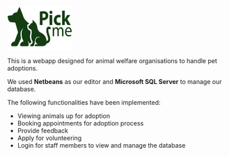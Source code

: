 <img src="/images/logo.png" width="150" height="100">

This is a webapp designed for animal welfare organisations to handle pet adoptions.

We used **Netbeans** as our editor and **Microsoft SQL Server** to manage our database.

The following functionalities have been implemented:


  - Viewing animals up for adoption
  - Booking appointments for adoption process
  - Provide feedback
  - Apply for volunteering
  - Login for staff members to view and manage the database
